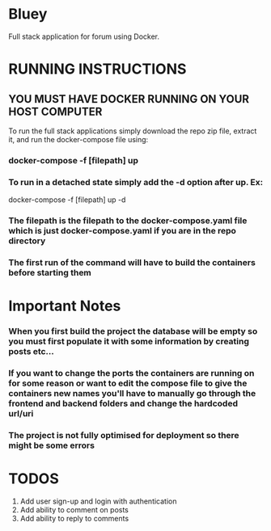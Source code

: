 # Bluey
Full stack application for forum using Docker.

# RUNNING INSTRUCTIONS
## YOU MUST HAVE DOCKER RUNNING ON YOUR HOST COMPUTER
To run the full stack applications simply download the repo zip file, extract it, and run the docker-compose file using:
### docker-compose -f \[filepath\] up
### To run in a detached state simply add the -d option after up. Ex:
docker-compose -f \[filepath\] up -d
### The filepath is the filepath to the docker-compose.yaml file which is just docker-compose.yaml if you are in the repo directory
### The first run of the command will have to build the containers before starting them

# Important Notes

### When you first build the project the database will be empty so you must first populate it with some information by creating posts etc...

### If you want to change the ports the containers are running on for some reason or want to edit the compose file to give the containers new names you'll have to manually go through the frontend and backend folders and change the hardcoded url/uri

### The project is not fully optimised for deployment so there might be some errors

# TODOS
1. Add user sign-up and login with authentication
2. Add ability to comment on posts
3. Add ability to reply to comments